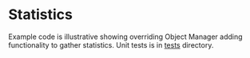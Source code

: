 Statistics
==========

Example code is illustrative showing overriding Object Manager adding functionality to gather statistics.
Unit tests is in [tests](..\..\..\tests\example\src\Statistics) directory.
